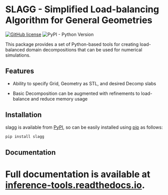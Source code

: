# SLAGG - Simplified Load-balancing Algorithm for General Geometries

<!---
[![Documentation Status](https://readthedocs.org/projects/inference-tools/badge/?version=stable)](https://inference-tools.readthedocs.io/en/stable/?badge=stable)
[![PyPI - Downloads](https://img.shields.io/pypi/dm/inference-tools?color=purple)](https://pypi.org/project/inference-tools/)
[![DOI](https://zenodo.org/badge/149741362.svg)](https://zenodo.org/badge/latestdoi/149741362)
-->
[![GitHub license](https://img.shields.io/github/license/JarrodLeddy/slagg?color=blue)](https://github.com/JarrodLeddy/slagg/blob/main/LICENSE)
![PyPI - Python Version](https://img.shields.io/pypi/pyversions/slagg)

This package provides a set of Python-based tools for creating load-balanced
domain decompositions that can be used for numerical simulations.

## Features

 - Ability to specify Grid, Geometry as STL, and desired Decomp slabs
 
 - Basic Decomposition can be augmented with refinements to load-balance and reduce memory usage

## Installation

slagg is available from [PyPI](https://pypi.org/project/slagg/), 
so can be easily installed using [pip](https://pip.pypa.io/en/stable/) as follows:
```bash
pip install slagg
```

## Documentation

# Full documentation is available at [inference-tools.readthedocs.io](https://inference-tools.readthedocs.io/en/stable/).